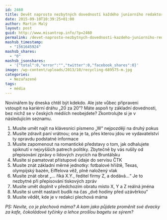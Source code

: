 ```yaml
---
id: 2460
title: Devět naprosto nezbytných dovedností každého juniorního redaktora českých médií
date: 2015-09-10T10:39:25+01:00
author: Martin Malý
layout: post
guid: http://www.misantrop.info/?p=2460
permalink: /devet-naprosto-nezbytnych-dovednosti-kazdeho-juniorniho-redaktora-ceskych-medii/
mashsb_timestamp:
  - "1561645924"
mashsb_shares:
  - "0"
mashsb_jsonshares:
  - '{"total":0,"error":"","twitter":0,"facebook_shares":0}'
image: /wp-content/uploads/2013/10/recycling-689575-m.jpg
categories:
  - Nezařazené
tags:
  - média
---
```

Novinářem by dneska chtěl být kdekdo. Ale jste vůbec připraveni vstoupit na kariérní dráhu &#8222;20 za 20&#8220;? Máte aspoň ty základní dovednosti, bez nichž se v českých médiích neobejdete? Zkontrolujte si je v následujícím seznamu.

<!--more-->

  1. Musíte umět najít na klávesnici písmeno &#8222;W&#8220; nejpozději na druhý pokus
  2. Musíte zdravit paní vrátnou; ona je ta, přes kterou jdou ve vydavatelství ty opravdu podstatné informace
  3. Musíte zapomenout na romantické představy o tom, jak odhalujete spiknutí v nejvyšších patrech politiky. Zbytečně by vás rušily od přepisování zprávy o lidových zvycích na Bruntálsku
  4. Musíte si pamatovat přístupové údaje do servisu ČTK
  5. Musíte znát základní měrné jednotky: fotbalové hřiště, Texas, olympijský bazén, Eiffelova věž, plně naložený vlak
  6. Musíte znát obrat &#8222;&#8230; říká X.Y., ředitel firmy Z, a dodává&#8230;&#8220; Je to nezbytné při přepisování tiskových zpráv
  7. Musíte umět doplnit v předchozím obratu místo X, Y a Z reálná jména
  8. Musíte si umět nastavit budík na čas &#8222;dvě hodiny před uzávěrkou&#8220;
  9. Musíte vědět, kde je v redakci plechová máma

_PS: Nevíte, co je plechová máma? A kam jako půjdete proměnit své dvacky za kafe, čokoládové tyčinky a lehce prošlou bagetu se sýrem?_